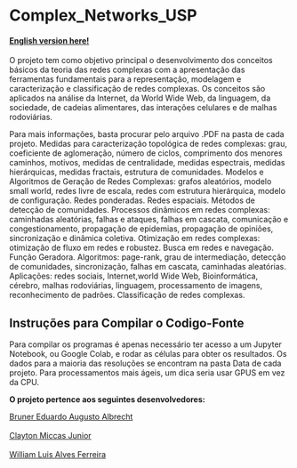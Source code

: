 # Complex_Networks_USP
#### [English version here!](https://github.com/brunereduardo/GameXp_DB_USP/blob/master/Documentos/English/README.md)

<p> O projeto tem como objetivo principal o desenvolvimento dos conceitos básicos da teoria das redes complexas com a apresentação das ferramentas fundamentais para a representação, modelagem e caracterização e classificação de redes complexas. Os conceitos são aplicados na análise da Internet, da World Wide Web, da linguagem, da sociedade, de cadeias alimentares, das interações celulares e de malhas rodoviárias.</p>

<p>Para mais informações, basta procurar pelo arquivo .PDF na pasta de cada projeto. Medidas para caracterização topológica de redes complexas: grau, coeficiente de aglomeração, número de ciclos, comprimento dos menores caminhos, motivos, medidas de centralidade, medidas espectrais, medidas hierárquicas, medidas fractais, estrutura de comunidades. Modelos e Algoritmos de Geração de Redes Complexas: grafos aleatórios, modelo small world, redes livre de escala, redes com estrutura hierárquica, modelo de configuração. Redes ponderadas. Redes espaciais. Métodos de detecção de comunidades. Processos dinâmicos em redes complexas: caminhadas aleatórias, falhas e ataques, falhas em cascata, comunicação e congestionamento, propagação de epidemias, propagação de opiniões, sincronização e dinâmica coletiva. Otimização em redes complexas: otimização de fluxo em redes e robustez. Busca em redes e navegação. Função Geradora. Algoritmos: page-rank, grau de intermediação, detecção de comunidades, sincronização, falhas em cascata, caminhadas aleatórias. Aplicações: redes sociais, Internet,world Wide Web, Bioinformática, cérebro, malhas rodoviárias, linguagem, processamento de imagens, reconhecimento de padrões. Classificação de redes complexas.</p>

## Instruções para Compilar o Codigo-Fonte
 Para compilar os programas é apenas necessário ter acesso a um Jupyter Notebook, ou Google Colab, e rodar as células para obter os resultados. Os dados para a maioria das resoluções se encontram na pasta Data de cada projeto. Para processamentos mais ágeis, um dica seria usar GPUS em vez da CPU.

<p><b>O projeto pertence aos seguintes desenvolvedores:</b></p><a href="https://github.com/brunereduardo">Bruner Eduardo Augusto Albrecht</a><br></br>
<a href="https://github.com/ClaytonMiccas">Clayton Miccas Junior</a><br></br>
<a href="https://github.com/illiamw">William Luis Alves Ferreira</a></p>
